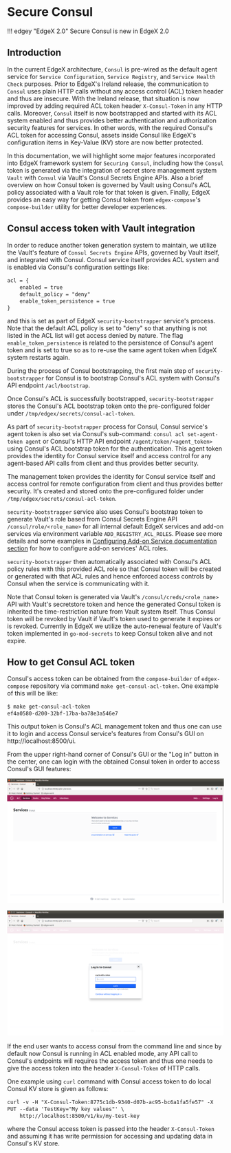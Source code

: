 # Secure Consul

!!! edgey "EdgeX 2.0"
    Secure Consul is new in EdgeX 2.0

## Introduction

In the current EdgeX architecture, `Consul` is pre-wired as the default agent service for
`Service Configuration`, `Service Registry`, and `Service Health Check` purposes. Prior to EdgeX's
Ireland release, the communication to `Consul` uses plain HTTP calls without any access control (ACL)
token header and thus are insecure.  With the Ireland release, that situation is now improved by
adding required ACL token header `X-Consul-Token` in any HTTP calls.
Moreover, `Consul` itself is now bootstrapped and started with its ACL system enabled and thus provides
better authentication and authorization security features for services.  In other words, with the required
Consul's ACL token for accessing Consul, assets inside Consul like EdgeX's configuration items in Key-Value (KV)
store are now better protected.

In this documentation, we will highlight some major features incorporated into EdgeX framework system for
`Securing Consul`, including how the `Consul` token is generated via the integration of secret store
management system `Vault` with `Consul` via Vault's Consul Secrets Engine APIs.
Also a brief overview on how Consul token is governed by Vault using Consul's ACL policy associated with
a Vault role for that token is given.  Finally, EdgeX provides an easy way for getting Consul token
from `edgex-compose`'s `compose-builder` utility for better developer experiences.

## Consul access token with Vault integration

In order to reduce another token generation system to maintain, we utilize the Vault's feature of
`Consul Secrets Engine` APIs, governed by Vault itself, and integrated with Consul.
Consul service itself provides ACL system and is enabled via Consul's configuration settings like:

```hcl
acl = {
    enabled = true
    default_policy = "deny"
    enable_token_persistence = true
}
```

and this is set as part of EdgeX `security-bootstrapper` service's process. Note that the default ACL policy
is set to "deny" so that anything is not listed in the ACL list will get access denied by nature.
The flag `enable_token_persistence` is related to the persistence of Consul's agent token and is set
to true so as to re-use the same agent token when EdgeX system restarts again.

During the process of Consul bootstrapping, the first main step of `security-bootstrapper` for Consul
is to bootstrap Consul's ACL system with Consul's API endpoint `/acl/bootstrap`.

Once Consul's ACL is successfully bootstrapped, `security-bootstrapper` stores the Consul's ACL bootstrap token
onto the pre-configured folder under `/tmp/edgex/secrets/consul-acl-token`.

As part of `security-bootstrapper` process for Consul, Consul service's agent token is also set
via Consul's sub-command: `consul acl set-agent-token agent` or Consul's HTTP API endpoint
`/agent/token/<agent_token>` using Consul's ACL bootstrap token for the authentication.
This agent token provides the identity for Consul service itself and access control for any
agent-based API calls from client and thus provides better security.

The management token provides the identity for Consul service itself and access control for remote configuration
from client and thus provides better security. It's created and stored onto the pre-configured folder under
`/tmp/edgex/secrets/consul-acl-token`.

`security-bootstrapper` service also uses Consul's bootstrap token to generate Vault's role based from
Consul Secrets Engine API `/consul/role/<role_name>` for all internal default EdgeX services
and add-on services via environment variable `ADD_REGISTRY_ACL_ROLES`. Please see more details
and some examples in [Configuring Add-on Service documentation section](Ch-Configuring-Add-On-Services.md)
for how to configure add-on services' ACL roles.

`security-bootstrapper` then automatically associated with Consul's ACL policy rules
with this provided ACL role so that Consul token will be created or generated with that ACL rules
and hence enforced access controls by Consul when the service is communicating with it.

Note that Consul token is generated via Vault's `/consul/creds/<role_name>` API with Vault's
secretstore token and hence the generated Consul token is inherited the time-restriction nature
from Vault system itself. Thus Consul token will be revoked by Vault if Vault's token used to generate
it expires or is revoked. Currently in EdgeX we utilize the auto-renewal feature of Vault's token
implemented in `go-mod-secrets` to keep Consul token alive and not expire.

## How to get Consul ACL token

Consul's access token can be obtained from the `compose-builder` of `edgex-compose` repository via command `make get-consul-acl-token`.  One example of this will be like:

```console
$ make get-consul-acl-token 
ef4a0580-d200-32bf-17ba-ba78e3a546e7
```

This output token is Consul's ACL management token and thus one can use it to login and access
Consul service's features from Consul's GUI on http://localhost:8500/ui.

From the upper right-hand corner of Consul's GUI or the "Log in" button in the center,
one can login with the obtained Consul token in order to access Consul's GUI features:

![Consul-login-GUI](consul-login.png)

![Consul-login-input](consul-login-input.png)

If the end user wants to access consul from the command line and since by default now Consul is running in
ACL enabled mode, any API call to Consul's endpoints will requires the access token
and thus one needs to give the access token into the header `X-Consul-Token` of HTTP calls.

One example using `curl` command with Consul access token to do local Consul KV store is given as follows:

```console
curl -v -H "X-Consul-Token:8775c1db-9340-d07b-ac95-bc6a1fa5fe57" -X PUT --data 'TestKey="My key values"' \
    http://localhost:8500/v1/kv/my-test-key
```

where the Consul access token is passed into the header `X-Consul-Token` and assuming it has write permission
for accessing and updating data in Consul's KV store.
